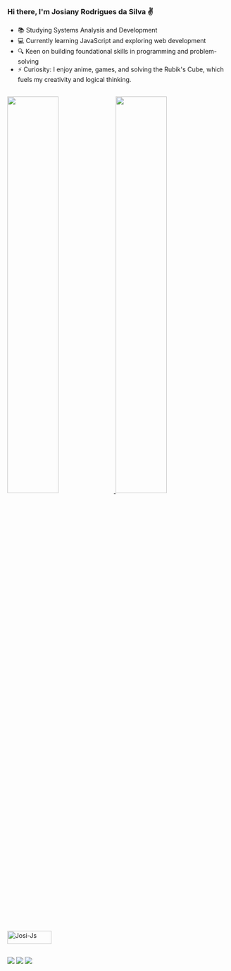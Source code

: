 ### Hi there, I'm Josiany Rodrigues da Silva ✌️

- 📚 Studying Systems Analysis and Development
- 💻 Currently learning JavaScript and exploring web development
- 🔍 Keen on building foundational skills in programming and problem-solving
- ⚡ Curiosity: I enjoy anime, games, and solving the Rubik's Cube, which fuels my creativity and logical thinking.

##

<div>
  <a href="https://github.com/josianyrs">
  <img height="48%" src="https://github-readme-stats.vercel.app/api?username=josianyrs&show_icons=true&theme=vision-friendly-dark&include_all_commits=true&count_private=true"/>
  <img height="48%" src="https://github-readme-stats.vercel.app/api/top-langs/?username=josianyrs&layout=compact&langs_count=7&theme=vision-friendly-dark"/>
</div>

<div style="display: inline_block"><br>
  <img align="center" alt="Josi-Js" height="30" width="100" src="https://img.shields.io/badge/JavaScript-F7DF1E?style=for-the-badge&logo=javascript&logoColor=black">
</div>

  ##
  
<div>
  <a href = "mailto:josianyrodrigues.dev@gmail.com"><img src="https://img.shields.io/badge/Gmail-D14836?style=for-the-badge&logo=gmail&logoColor=white" target="_blank"></a>
  <a href="https://www.linkedin.com/in/josiany-rodrigues-da-silva" target="_blank"><img src="https://img.shields.io/badge/-LinkedIn-%230077B5?style=for-the-badge&logo=linkedin&logoColor=white" target="_blank"></a> 
  <a href="https://instagram.com/josiany_rsilva" target="_blank"><img src="https://img.shields.io/badge/-Instagram-%23E4405F?style=for-the-badge&logo=instagram&logoColor=white" target="_blank"></a>
  
</div>
  
